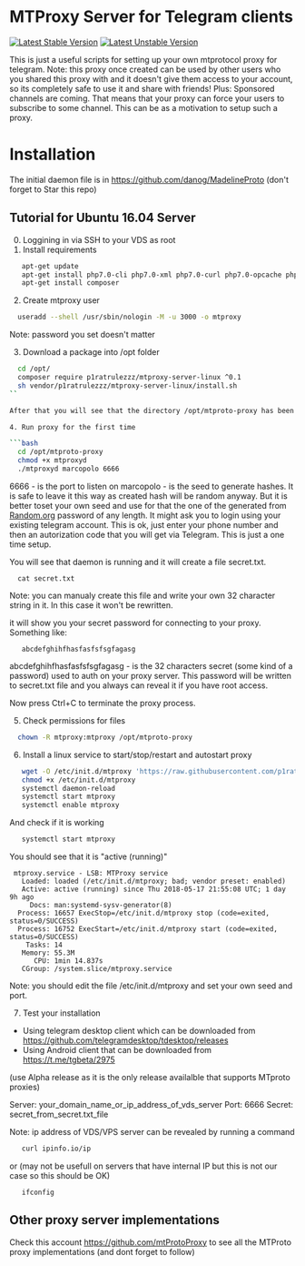 # MTProxy Server for Telegram clients

[![Latest Stable Version](https://poser.pugx.org/p1ratrulezzz/mtproxy-server-linux/v/stable)](https://packagist.org/packages/p1ratrulezzz/mtproxy-server-linux)
[![Latest Unstable Version](https://poser.pugx.org/p1ratrulezzz/mtproxy-server-linux/v/unstable)](https://packagist.org/packages/p1ratrulezzz/mtproxy-server-linux)

This is just a useful scripts for setting up your own mtprotocol proxy for telegram. Note: this proxy once created can be used by other users who you shared this proxy with and it doesn't give them access to your account, so its completely safe to use it and share with friends!
Plus: Sponsored channels are coming. That means that your proxy can force your users to subscribe to some channel. This can be as a motivation to setup such a proxy.

# Installation

The initial daemon file is in https://github.com/danog/MadelineProto (don't forget to Star this repo)

## Tutorial for Ubuntu 16.04 Server

0. Loggining in via SSH to your VDS as root
1. Install requirements

```bash
   apt-get update
   apt-get install php7.0-cli php7.0-xml php7.0-curl php7.0-opcache php7.0-zip
   apt-get install composer
```

2. Create mtproxy user

```bash
  useradd --shell /usr/sbin/nologin -M -u 3000 -o mtproxy
```

Note: password you set doesn't matter

3. Download a package into /opt folder

```bash
  cd /opt/
  composer require p1ratrulezzz/mtproxy-server-linux ^0.1
  sh vendor/p1ratrulezzz/mtproxy-server-linux/install.sh
``

After that you will see that the directory /opt/mtproto-proxy has been created.

4. Run proxy for the first time

```bash
  cd /opt/mtproto-proxy
  chmod +x mtproxyd
  ./mtproxyd marcopolo 6666
```
6666 - is the port to listen on
marcopolo - is the seed to generate hashes. It is safe to leave it this way as created hash will be random anyway. But it is better toset your own seed and use for that the one of the generated from [Random.org](https://www.random.org/passwords/?num=5&len=16&format=html&rnd=new) password of any length. It might ask you to login using your existing telegram account. This is ok, just enter your phone number and then an autorization code that you will get via Telegram. This is just a one time setup.

You will see that daemon is running and it will create a file secret.txt.

```
  cat secret.txt
```

Note: you can manualy create this file and write your own 32 character string in it. In this case it won't be rewritten.

it will show you your secret password for connecting to your proxy. Something like:
```
   abcdefghihfhasfasfsfsgfagasg
```

abcdefghihfhasfasfsfsgfagasg - is the 32 characters secret (some kind of a password) used to auth on your proxy server. This password will be written to secret.txt file and you always can reveal it if you have root access.

Now press Ctrl+C to terminate the proxy process.

5. Check permissions for files

```bash
  chown -R mtproxy:mtproxy /opt/mtproto-proxy
```

6. Install a linux service to start/stop/restart and autostart proxy

```bash
   wget -O /etc/init.d/mtproxy 'https://raw.githubusercontent.com/p1ratrulezzz/mtproxy-server-linux/master/etc/init.d/mtproxy'
   chmod +x /etc/init.d/mtproxy
   systemctl daemon-reload
   systemctl start mtproxy
   systemctl enable mtproxy
```

And check if it is working

```bash
   systemctl start mtproxy
```

You should see that it is "active (running)"

```
 mtproxy.service - LSB: MTProxy service
   Loaded: loaded (/etc/init.d/mtproxy; bad; vendor preset: enabled)
   Active: active (running) since Thu 2018-05-17 21:55:08 UTC; 1 day 9h ago
     Docs: man:systemd-sysv-generator(8)
  Process: 16657 ExecStop=/etc/init.d/mtproxy stop (code=exited, status=0/SUCCESS)
  Process: 16752 ExecStart=/etc/init.d/mtproxy start (code=exited, status=0/SUCCESS)
    Tasks: 14
   Memory: 55.3M
      CPU: 1min 14.837s
   CGroup: /system.slice/mtproxy.service

```

Note: you should edit the file /etc/init.d/mtproxy and set your own seed and port.

7. Test your installation
* Using telegram desktop client which can be downloaded from https://github.com/telegramdesktop/tdesktop/releases
* Using Android client that can be downloaded from https://t.me/tgbeta/2975

(use Alpha release as it is the only release availalble that supports MTproto proxies)

Server: your_domain_name_or_ip_address_of_vds_server Port: 6666
Secret: secret_from_secret.txt_file

Note: ip address of VDS/VPS server can be revealed by running a command

```bash
   curl ipinfo.io/ip
```

or (may not be usefull on servers that have internal IP but this is not our case so this should be OK)
```
   ifconfig
```   

## Other proxy server implementations

Check this account https://github.com/mtProtoProxy to see all the MTProto proxy implementations (and dont forget to follow)

